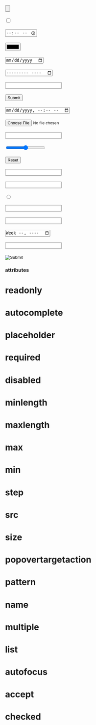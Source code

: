 #### <input type="button">
#### <input type="checkbox">
#### <input type="time">
#### <input type="color">
#### <input type="date">
#### <input type="month">
#### <input type="text">
#### <input type="submit">
#### <input type="datetime-local">
#### <input type="file">
#### <input type="email">
#### <input type="range">
#### <input type="reset">
#### <input type="password">
#### <input type="number">
#### <input type="radio">
#### <input type="search">
#### <input type="url">
#### <input type="week">
#### <input type="hidden">
#### <input type="tel">
#### <input type="image">

### attributes

# readonly
# autocomplete
# placeholder
# required
# disabled
# minlength
# maxlength
# max 
# min
# step
# src
# size 
# popovertargetaction
# pattern 
# name
# multiple
# list
# autofocus
# accept 
# checked